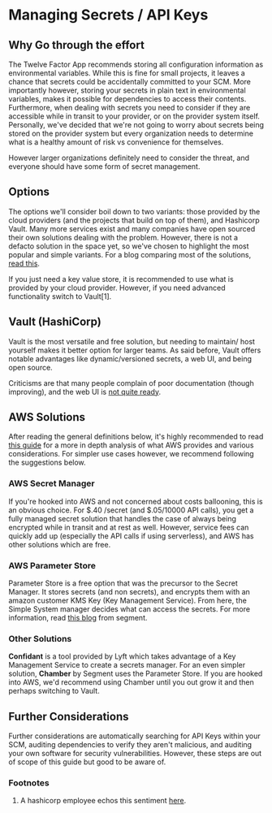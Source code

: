 # Managing Secrets / API Keys 

## Why Go through the effort

The Twelve Factor App recommends storing all configuration information as environmental variables. While this is fine for small projects, it leaves a chance that secrets could be accidentally committed to your SCM. More importantly however, storing your secrets in plain text in environmental variables, makes it possible for dependencies to access their contents. Furthermore, when dealing with secrets you need to consider if they are accessible while in transit to your provider, or on the provider system itself. Personally, we've decided that we're not going to worry about secrets being stored on the provider system but every organization needs to determine what is a healthy amount of risk vs convenience for themselves.

However larger organizations definitely need to consider the threat, and everyone should have some form of secret management.

## Options

The options we'll consider boil down to two variants: those provided by the cloud providers (and the projects that build on top of them), and Hashicorp Vault. Many more services exist and many companies have open sourced their own solutions dealing with the problem. However, there is not a defacto solution in the space yet, so we've chosen to highlight the most popular and simple variants. For a blog comparing most of the solutions, [read this](https://blog.cryptomove.com/secrets-management-guide-approaches-open-source-tools-commercial-products-challenges-db560fd0584d).

If you just need a key value store, it is recommended to use what is provided by your cloud provider. However, if you need advanced functionality switch to Vault[1].

## Vault (HashiCorp)

Vault is the most versatile and free solution, but needing to maintain/ host yourself makes it better option for larger teams. As said before, Vault offers notable advantages like dynamic/versioned secrets, a web UI, and being open source.

Criticisms are that many people complain of poor documentation (though improving), and the web UI is [not quite ready](https://www.reddit.com/r/devops/comments/aeaz1k/best_softwareway_to_store_secrets/).

## AWS Solutions

After reading the general definitions below, it's highly recommended to read [this guide](https://dannyvarner.com/2018/12/24/serverless-secrets.html) for a more in depth analysis of what AWS provides and various considerations. For simpler use cases however, we recommend following the suggestions below.

### AWS Secret Manager

If you're hooked into AWS and not concerned about costs ballooning, this is an obvious choice. For $.40 /secret (and $.05/10000 API calls), you get a fully managed secret solution that handles the case of always being encrypted while in transit and at rest as well. However, service fees can quickly add up (especially the API calls if using serverless), and AWS has other solutions which are free.

### AWS Parameter Store

Parameter Store is a free option that was the precursor to the Secret Manager. It stores secrets (and non secrets), and encrypts them with an amazon customer KMS Key (Key Management Service). From here, the Simple System manager decides what can access the secrets. For more information, read [this blog](https://segment.com/blog/the-right-way-to-manage-secrets/) from segment.

### Other Solutions

**Confidant** is a tool provided by Lyft which takes advantage of a Key Management Service to create a secrets manager. For an even simpler solution, **Chamber** by Segment uses the Parameter Store. If you are hooked into AWS, we'd recommend using Chamber until you out grow it and then perhaps switching to Vault.

## Further Considerations

Further considerations are automatically searching for API Keys within your SCM, auditing dependencies to verify they aren't malicious, and auditing your own software for security vulnerabilities. However, these steps are out of scope of this guide but good to be aware of.

### Footnotes

1. A hashicorp employee echos this sentiment [here](https://www.reddit.com/r/devops/comments/8xa3u6/how_are_you_managing_application_secrets_on_aws/e28mg0w?utm_source=share&utm_medium=web2x).
